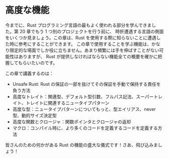 <!--
# Advanced Features
-->

# 高度な機能

<!--
By now, you’ve learned the most commonly used parts of the Rust programming
language. Before we do one more project in Chapter 20, we’ll look at a few
aspects of the language you might run into every once in a while. You can use
this chapter as a reference for when you encounter any unknowns when using
Rust. The features you’ll learn to use in this chapter are useful in very
specific situations. Although you might not reach for them often, we want to
make sure you have a grasp of all the features Rust has to offer.
-->

今までに、Rust プログラミング言語の最もよく使われる部分を学んできました。第 20 章でもう 1 つ別のプロジェクトを行う前に、
時折遭遇する言語の側面をいくつか見ましょう。この章は、Rust を使用する際に知らないことに遭遇した時に参考にすることができます。
この章で使用することを学ぶ機能は、かなり限定的な場面でしか役に立ちません。あまり頻繁には手を伸ばすことがない可能性はありますが、
Rust が提供しなければならない機能全ての概要を確かに把握してもらいたいのです。

<!--
In this chapter, we’ll cover:
-->

この章で講義するのは：

<!--
* Unsafe Rust: how to opt out of some of Rust’s guarantees and take
  responsibility for manually upholding those guarantees
* Advanced traits: associated types, default type parameters, fully qualified
  syntax, supertraits, and the newtype pattern in relation to traits
* Advanced types: more about the newtype pattern, type aliases, the never type,
  and dynamically sized types
* Advanced functions and closures: function pointers and returning closures
* Macros: ways to define code that defines more code at compile time
-->

* Unsafe Rust: Rust の保証の一部を抜けてその保証を手動で保持する責任を負う方法
* 高度なトレイト：関連型、デフォルト型引数、フルパス記法、スーパートレイト、トレイトに関連するニュータイプパターン
* 高度な型：ニュータイプパターンについてもっと、型エイリアス、never 型、動的サイズ決定型
* 高度な関数とクロージャ：関数ポインタとクロージャの返却
* マクロ：コンパイル時に、より多くのコードを定義するコードを定義する方法

<!--
It’s a panoply of Rust features with something for everyone! Let’s dive in!
-->

皆さんのための何かがある Rust の機能の盛大な儀式です！さあ、飛び込みましょう！
